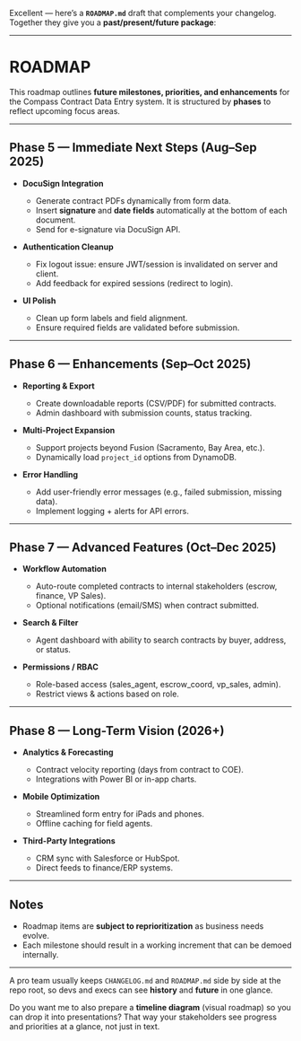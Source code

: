 Excellent — here’s a **`ROADMAP.md`** draft that complements your changelog. Together they give you a **past/present/future package**:

---

# ROADMAP

This roadmap outlines **future milestones, priorities, and enhancements** for the Compass Contract Data Entry system.
It is structured by **phases** to reflect upcoming focus areas.

---

## Phase 5 — Immediate Next Steps (Aug–Sep 2025)

* **DocuSign Integration**

  * Generate contract PDFs dynamically from form data.
  * Insert **signature** and **date fields** automatically at the bottom of each document.
  * Send for e-signature via DocuSign API.
* **Authentication Cleanup**

  * Fix logout issue: ensure JWT/session is invalidated on server and client.
  * Add feedback for expired sessions (redirect to login).
* **UI Polish**

  * Clean up form labels and field alignment.
  * Ensure required fields are validated before submission.

---

## Phase 6 — Enhancements (Sep–Oct 2025)

* **Reporting & Export**

  * Create downloadable reports (CSV/PDF) for submitted contracts.
  * Admin dashboard with submission counts, status tracking.
* **Multi-Project Expansion**

  * Support projects beyond Fusion (Sacramento, Bay Area, etc.).
  * Dynamically load `project_id` options from DynamoDB.
* **Error Handling**

  * Add user-friendly error messages (e.g., failed submission, missing data).
  * Implement logging + alerts for API errors.

---

## Phase 7 — Advanced Features (Oct–Dec 2025)

* **Workflow Automation**

  * Auto-route completed contracts to internal stakeholders (escrow, finance, VP Sales).
  * Optional notifications (email/SMS) when contract submitted.
* **Search & Filter**

  * Agent dashboard with ability to search contracts by buyer, address, or status.
* **Permissions / RBAC**

  * Role-based access (sales\_agent, escrow\_coord, vp\_sales, admin).
  * Restrict views & actions based on role.

---

## Phase 8 — Long-Term Vision (2026+)

* **Analytics & Forecasting**

  * Contract velocity reporting (days from contract to COE).
  * Integrations with Power BI or in-app charts.
* **Mobile Optimization**

  * Streamlined form entry for iPads and phones.
  * Offline caching for field agents.
* **Third-Party Integrations**

  * CRM sync with Salesforce or HubSpot.
  * Direct feeds to finance/ERP systems.

---

## Notes

* Roadmap items are **subject to reprioritization** as business needs evolve.
* Each milestone should result in a working increment that can be demoed internally.

---

A pro team usually keeps `CHANGELOG.md` and `ROADMAP.md` side by side at the repo root, so devs and execs can see **history** and **future** in one glance.

Do you want me to also prepare a **timeline diagram** (visual roadmap) so you can drop it into presentations? That way your stakeholders see progress and priorities at a glance, not just in text.
